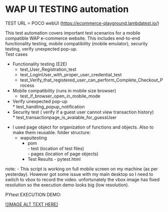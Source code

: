 # WAP UI TESTING automation 

TEST URL = POCO webUI (https://ecommerce-playground.lambdatest.io/)

This test automation covers important test scenarios for a mobile compatible WAP e-commerce website. 
This includes end-to-end functionality testing, mobile compatibility (mobile emulator), security testing, verify unexpected pop-up. 
<br>Test cases 
  * Functionality testing (E2E)
	  * test_User_Registration_test
	  * test_LoginUser_with_proper_user_credential_test
	  * test_Verify_that_registered_user_can_perform_Complete_Checkout_Process
  * Mobile compatibility (runs in mobile size browser)
	  * test_if_browser_open_in_mobile_mode
  * Verify unexpected pop-up
     <br> * test_handling_popup_notification
  * Security test ( verify if a guest user cannot view transaction history)
     <br> * test_transactionpage_is_avalable_for_guessUser
		 
 - I used page object for organization of functions and objects. Also to make them reusable.
  folder structure:
    - wapuitesting 
      - pom 
	<br>- test (location of test files)
        <br>- pages (location of page objects)
      - Test Results - pytest.html

note: 
	- This script is working on full mobile screen on my machine (as per yesterday). However got some issue with my main desktop so I need to switch to vbox to record the video. unfortunately the vbox image has fixed resolution so the execution demo looks big (low resolution).

PYtest EXECUTION DEMO:


[![IMAGE ALT TEXT HERE]](https://github.com/Rico-creator1/WAP_TESTING_automation/assets/55780542/94f0dd18-bc7f-4838-9181-bec08e01b094)


